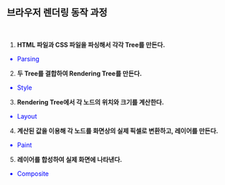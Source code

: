 ## **브라우저 렌더링 동작 과정**

<br>

1. **HTML 파일과 CSS 파일을 파싱해서 각각 Tree를 만든다.**

<span style="color: blue">

- Parsing

</span>

2. **두 Tree를 결합하여 Rendering Tree를 만든다.**

<span style="color: blue">

- Style

</span>

3. **Rendering Tree에서 각 노드의 위치와 크기를 계산한다.**

<span style="color: blue">

- Layout

</span>

4. **계산된 값을 이용해 각 노드를 화면상의 실제 픽셀로 변환하고, 레이어를 만든다.**

<span style="color: blue">

- Paint

</span>

5. **레이어를 합성하여 실제 화면에 나타낸다.**

<span style="color: blue">

- Composite

</span>
